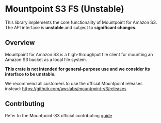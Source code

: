 # Mountpoint S3 FS (Unstable)
This library implements the core functionality of Mountpoint for Amazon S3. The API interface is **unstable** and subject to **significant changes**.

## Overview
Mountpoint for Amazon S3 is a high-throughput file client for mounting an Amazon S3 bucket as a local file system.

**This crate is not intended for general-purpose use and we consider its interface to be unstable.**

We recommend all customers to use the official Mountpoint releases instead: https://github.com/awslabs/mountpoint-s3/releases

## Contributing
Refer to the Mountpoint-S3 official contributing [guide](https://github.com/awslabs/mountpoint-s3/blob/main/doc/CONTRIBUTING.md)
